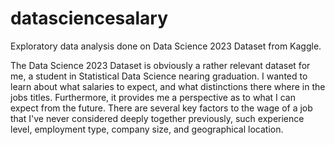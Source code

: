 # datasciencesalary
Exploratory data analysis done on Data Science 2023 Dataset from Kaggle.

The Data Science 2023 Dataset is obviously a rather relevant dataset for me, a student in Statistical Data Science nearing graduation. I wanted to learn about what salaries to expect, and what distinctions there where in the jobs titles. Furthermore, it provides me a perspective as to what I can expect from the future. There are several key factors to the wage of a job that I've never considered deeply together previously, such experience level, employment type, company size, and geographical location.
